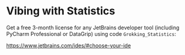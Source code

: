 # Vibing with Statistics 

Get a free 3-month license for any JetBrains developer tool (including PyCharm Professional or DataGrip) using code `Grokking_Statistics`:

https://www.jetbrains.com/ides/#choose-your-ide